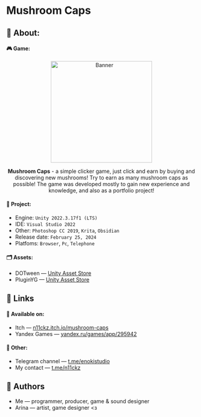 # Mushroom Caps

## 🔸 About:

#### 🎮 Game:

<p align="center"><img src="https://kappa.lol/cwepW" alt="Banner" style="width: 28vw"></p>
<p align="center"><strong>Mushroom Caps</strong> - a simple clicker game, just click and earn by buying and discovering new mushrooms! Try to earn as many mushroom caps as possible! The game was developed mostly to gain new experience and knowledge, and also as a portfolio project!</p>

#### 🔧 Project:

- Engine: `Unity 2022.3.17f1 (LTS)`
- IDE: `Visual Studio 2022`
- Other: `Photoshop CC 2019`, `Krita`, `Obsidian`
- Release date: `February 25, 2024`
- Platfoms: `Browser`, `Pc`, `Telephone`

#### 🗂 Assets:
- DOTween — [Unity Asset Store](https://assetstore.unity.com/packages/tools/animation/dotween-hotween-v2-27676)
- PluginYG — [Unity Asset Store](https://assetstore.unity.com/packages/add-ons/pluginyg-yandex-game-integration-235877)

## 🔸 Links

#### 📌 Available on:

- Itch — [n11ckz.itch.io/mushroom-caps](https://n11ckz.itch.io/mushroom-caps)
- Yandex Games — [yandex.ru/games/app/295942](https://yandex.ru/games/app/295942)

#### 📌 Other:

- Telegram channel — [t.me/enokistudio](https://t.me/enokistudio)
- My contact — [t.me/n11ckz](https://t.me/n11ckz)

## 🔸 Authors

- Me — programmer, producer, game & sound designer
- Arina — artist, game designer <з
